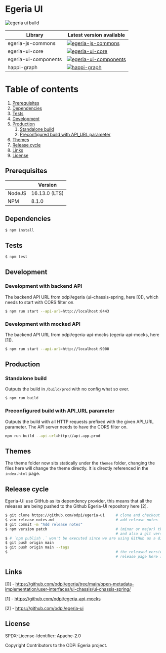 # Egeria UI


![egeria ui build](https://github.com/odpi/egeria-ui/actions/workflows/node-build.yml/badge.svg)

|      Library         |                                                               Latest version available                                                         |
|----------------------|------------------------------------------------------------------------------------------------------------------------------------------------|
| egeria-js-commons    | [![egeria-js-commons](https://badge.fury.io/js/@lfai%2Fegeria-js-commons.svg)](https://www.npmjs.com/package/@lfai/egeria-js-commons)          |
| egeria-ui-core       | [![egeria-ui-core](https://badge.fury.io/js/@lfai%2Fegeria-ui-core.svg)](https://www.npmjs.com/package/@lfai/egeria-ui-core)                   |
| egeria-ui-components | [![egeria-ui-components](https://badge.fury.io/js/@lfai%2Fegeria-ui-components.svg)](https://www.npmjs.com/package/@lfai/egeria-ui-components) |
| happi-graph          | [![happi-graph](https://badge.fury.io/js/@lfai%2Fhappi-graph.svg)](https://www.npmjs.com/package/@lfai/happi-graph)                            |

 



# Table of contents

1. [Prerequisites](#prerequisites)
2. [Dependencies](#dependencies)
3. [Tests](#tests)
4. [Development](#development)
5. [Production](#production)
    1. [Standalone build](#tandalone-build)
    1. [Preconfigured build with API_URL parameter](#preconfigured-build-with-api_url-parameter)
6. [Themes](#themes)
7. [Release cycle](#release-cycle)
8. [Links](#links)
9. [License](#license)

## Prerequisites
|         |        Version      |
|---------|---------------------|
| NodeJS  |     16.13.0 (LTS)   |
| NPM     |        8.1.0        |

## Dependencies
```bash
$ npm install
```

## Tests
```bash
$ npm test
```

## Development

### Development with backend API

The backend API URL from odpi/egeria (ui-chassis-spring, here [0]), which needs
to start with CORS filter on.

```bash
$ npm run start --api-url=http://localhost:8443
```

### Development with mocked API

The backend API URL from odpi/egeria-api-mocks (egeria-api-mocks, here [1]).

```bash
$ npm run start --api-url=http://localhost:9000
```

## Production

### Standalone build

Outputs the build in `/build/prod` with no config what so ever.

```bash
$ npm run build
```

### Preconfigured build with API_URL parameter

Outputs the build with all HTTP requests prefixed with the given API_URL parameter.
The API server needs to have the CORS filter on.

```bash
npm run build --api-url=http://api.app.prod
```

## Themes

The theme folder now sits statically under the `themes` folder, changing the files
here will change the theme directly. It is directly referenced in the `index.html` page.

## Release cycle
Egeria-UI use GitHub as its dependency provider, this means that all the releases
are being pushed to the Github Egeria-UI repository here [2].

```bash
$ git clone https://github.com/odpi/egeria-ui     # clone and checkout to main branch
$ vim release-notes.md                            # add release notes
$ git commit -m "Add release notes"
$ npm version patch                               # (minor or major) this will create a new commit with the bumped version
                                                  # and also a git version tag
$ # `npm publish .` won't be executed since we are using GitHub as a direct dependency
$ git push origin main
$ git push origin main --tags
$                                                 # the released version will be available at the git version tag or in the
                                                  # release page here [1]
```

## Links
[0] - https://github.com/odpi/egeria/tree/main/open-metadata-implementation/user-interfaces/ui-chassis/ui-chassis-spring/

[1] - https://github.com/odpi/egeria-api-mocks

[2] - https://github.com/odpi/egeria-ui

## License

SPDX-License-Identifier: Apache-2.0

Copyright Contributors to the ODPi Egeria project.


